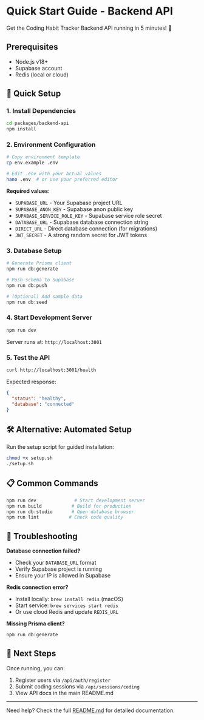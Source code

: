 # Quick Start Guide - Backend API

Get the Coding Habit Tracker Backend API running in 5 minutes! 🚀

## Prerequisites

- Node.js v18+
- Supabase account
- Redis (local or cloud)

## 🚀 Quick Setup

### 1. Install Dependencies

```bash
cd packages/backend-api
npm install
```

### 2. Environment Configuration

```bash
# Copy environment template
cp env.example .env

# Edit .env with your actual values
nano .env  # or use your preferred editor
```

**Required values:**
- `SUPABASE_URL` - Your Supabase project URL
- `SUPABASE_ANON_KEY` - Supabase anon public key
- `SUPABASE_SERVICE_ROLE_KEY` - Supabase service role secret
- `DATABASE_URL` - Supabase database connection string
- `DIRECT_URL` - Direct database connection (for migrations)
- `JWT_SECRET` - A strong random secret for JWT tokens

### 3. Database Setup

```bash
# Generate Prisma client
npm run db:generate

# Push schema to Supabase
npm run db:push

# (Optional) Add sample data
npm run db:seed
```

### 4. Start Development Server

```bash
npm run dev
```

Server runs at: `http://localhost:3001`

### 5. Test the API

```bash
curl http://localhost:3001/health
```

Expected response:
```json
{
  "status": "healthy",
  "database": "connected"
}
```

## 🛠️ Alternative: Automated Setup

Run the setup script for guided installation:

```bash
chmod +x setup.sh
./setup.sh
```

## 📋 Common Commands

```bash
npm run dev              # Start development server
npm run build           # Build for production
npm run db:studio       # Open database browser
npm run lint           # Check code quality
```

## 🔧 Troubleshooting

**Database connection failed?**
- Check your `DATABASE_URL` format
- Verify Supabase project is running
- Ensure your IP is allowed in Supabase

**Redis connection error?**
- Install locally: `brew install redis` (macOS)
- Start service: `brew services start redis`
- Or use cloud Redis and update `REDIS_URL`

**Missing Prisma client?**
```bash
npm run db:generate
```

## 🎯 Next Steps

Once running, you can:
1. Register users via `/api/auth/register`
2. Submit coding sessions via `/api/sessions/coding`
3. View API docs in the main README.md

---

Need help? Check the full [README.md](./README.md) for detailed documentation. 